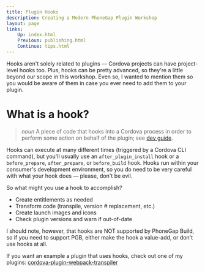 ```yaml
---
title: Plugin Hooks
description: Creating a Modern PhoneGap Plugin Workshop
layout: page
links:
    Up: index.html
    Previous: publishing.html
    Continue: tips.html
---
```


Hooks aren't solely related to plugins &mdash; Cordova projects can have project-level hooks too. Plus, hooks can be pretty advanced, so they're a little beyond our scope in this workshop. Even so, I wanted to mention them so you would be aware of them in case you ever need to add them to your plugin.

# What is a hook?

> *noun* A piece of code that hooks into a Cordova process in order to perform some action on behalf of the plugin; see [dev guide](https://cordova.apache.org/docs/en/latest/guide/appdev/hooks/).

Hooks can execute at many different times (triggered by a Cordova CLI command), but you'll usually use an `after_plugin_install` hook or a `before_prepare`, `after_prepare`, or `before_build` hook. Hooks run within your consumer's development environment, so you do need to be very careful with what your hook does &mdash; please, don't be evil.

So what might you use a hook to accomplish?

* Create entitlements as needed
* Transform code (transpile, version # replacement, etc.)
* Create launch images and icons
* Check plugin versions and warn if out-of-date

I should note, however, that hooks are NOT supported by PhoneGap Build, so if you need to support PGB, either make the hook a value-add, or don't use hooks at all.

If you want an example a plugin that uses hooks, check out one of my plugins: [cordova-plugin-webpack-transpiler](https://github.com/kerrishotts/cordova-plugin-webpack-transpiler)

